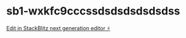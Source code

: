 # sb1-wxkfc9cccssdsdsdsdsdsdss

[Edit in StackBlitz next generation editor ⚡️](https://stackblitz.com/~/github.com/ArthurPhyto/sb1-wxkfc9cccssdsdsdsdsdsdss)